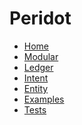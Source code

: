 # Peridot

* [Home][home]
* [Modular](/docs/modular/getting_started.md)
* [Ledger](/docs/ledger/README.md)
* [Intent](/docs/modular/intent.md)
* [Entity](/docs/modular/entity.md)
* [Examples](/examples)
* [Tests](/tests)

[home]: /README.md
[logo]: /docs/images/fuchsia-logo-32x32.png

